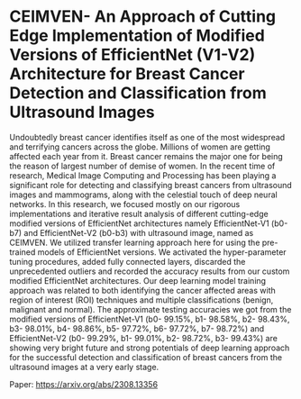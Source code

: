 # CEIMVEN- An Approach of Cutting Edge Implementation of Modified Versions of EfficientNet (V1-V2) Architecture for Breast Cancer Detection and Classification from Ultrasound Images

Undoubtedly breast cancer identifies itself as one of the most widespread and terrifying cancers across the globe. Millions of women are getting affected each year from it. Breast cancer remains the major one for being the reason of largest number of demise of women. In the recent time of research, Medical Image Computing and Processing has been playing a significant role for detecting and classifying breast cancers from ultrasound images and mammograms, along with the celestial touch of deep neural networks. In this research, we focused mostly on our rigorous implementations and iterative result analysis of different cutting-edge modified versions of EfficientNet architectures namely EfficientNet-V1 (b0-b7) and EfficientNet-V2 (b0-b3) with ultrasound image, named as CEIMVEN. We utilized transfer learning approach here for using the pre-trained models of EfficientNet versions. We activated the hyper-parameter tuning procedures, added fully connected layers, discarded the unprecedented outliers and recorded the accuracy results from our custom modified EfficientNet architectures. Our deep learning model training approach was related to both identifying the cancer affected areas with region of interest (ROI) techniques and multiple classifications (benign, malignant and normal). The approximate testing accuracies we got from the modified versions of EfficientNet-V1 (b0- 99.15%, b1- 98.58%, b2- 98.43%, b3- 98.01%, b4- 98.86%, b5- 97.72%, b6- 97.72%, b7- 98.72%) and EfficientNet-V2 (b0- 99.29%, b1- 99.01%, b2- 98.72%, b3- 99.43%) are showing very bright future and strong potentials of deep learning approach for the successful detection and classification of breast cancers from the ultrasound images at a very early stage.

Paper: https://arxiv.org/abs/2308.13356
